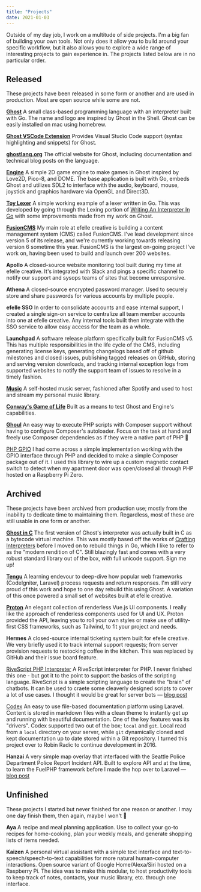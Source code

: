 ```yaml
---
title: "Projects"
date: 2021-01-03
---
```


Outside of my day job, I work on a multitude of side projects. I'm a big fan of building your own tools. Not only does it allow you to build around your specific workflow, but it also allows you to explore a wide range of interesting projects to gain experience in. The projects listed below are in no particular order.

## Released
These projects have been released in some form or another and are used in production. Most are open source while some are not.

[**Ghost**](https://ghostlang.org)
A small class-based programming language with an interpreter built with Go. The name and logo are inspired by Ghost in the Shell. Ghost can be easily installed on mac using homebrew.

[**Ghost VSCode Extension**](https://github.com/ghost-language/vscode)
Provides Visual Studio Code support (syntax highlighting and snippets) for Ghost.

[**ghostlang.org**](https://ghostlang.org/)
The official website for Ghost, including documentation and technical blog posts on the language.

[**Engine**](https://github.com/ghost-language/engine)
A simple 2D game engine to make games in Ghost inspired by Love2D, Pico-8, and DOME. The base application is built with Go, embeds Ghost and utilizes SDL2 to interface with the audio, keyboard, mouse, joystick and graphics hardware via OpenGL and Direct3D.

[**Toy Lexer**](https://github.com/ghost-language/toy-lexer)
A simple working example of a lexer written in Go. This was developed by going through the Lexing portion of [Writing An Interpreter In Go](https://interpreterbook.com/) with some improvements made from my work on Ghost.

[**FusionCMS**](https://beta.getfusioncms.com)
My main role at efelle creative is building a content management system (CMS) called FusionCMS. I've lead development since version 5 of its release, and we're currently working towards releasing version 6 sometime this year. FusionCMS is the largest on-going project I've work on, having been used to build and launch over 200 websites.

**Apollo**
A closed-source website monitoring tool built during my time at efelle creative. It's integrated with Slack and pings a specific channel to notify our support and sysops teams of sites that become unresponsive.

**Athena**
A closed-source encrypted password manager. Used to securely store and share passwords for various accounts by multiple people.

**efelle SSO**
In order to consolidate accounts and ease internal support, I created a single sign-on service to centralize all team member accounts into one at efelle creative. Any internal tools built then integrate with the SSO service to allow easy access for the team as a whole.

**Launchpad**
A software release platform specifically built for FusionCMS v5. This has multiple responsibilities in the life cycle of the CMS, including generating license keys, generating changelogs based off of github milestones and closed issues, publishing tagged releases on GitHub, storing and serving version downloads, and tracking internal exception logs from supported websites to notify the support team of issues to resolve in a timely fashion.

[**Music**](https://github.com/kaidesu/music)
A self-hosted music server, fashioned after Spotify and used to host and stream my personal music library.

[**Conway's Game of Life**](https://github.com/ghost-language/engine/blob/nightly/demos/conway/main.ghost)
Built as a means to test Ghost and Engine's capabilities.

[**Ghoul**](https://github.com/kaidesu/ghoul)
An easy way to execute PHP scripts with Composer support without having to configure Composer's autoloader. Focus on the task at hand and freely use Composer dependencies as if they were a native part of PHP 🎃

[PHP GPIO](https://github.com/axiom-labs/php-gpio)
I had come across a simple implementation working with the GPIO interface through PHP and decided to make a simple Composer package out of it. I used this library to wire up a custom magnetic contact switch to detect when my apartment door was open/closed all through PHP hosted on a Raspberry Pi Zero.

## Archived
These projects have been archived from production use; mostly from the inability to dedicate time to maintaining them. Regardless, most of these are still usable in one form or another.

[**Ghost in C**](https://github.com/ghost-language/cghost)
The first version of Ghost's interpreter was actually built in C as a bytecode virtual machine. This was mostly based off the works of [Crafting Interpreters](https://craftinginterpreters.com/a-bytecode-virtual-machine.html) before I moved on to rebuild things in Go, which I like to refer to as the "modern rendition of C". Still blazingly fast and comes with a very robust standard library out of the box, _with_ full unicode support. Sign me up!

[**Tengu**](https://github.com/tengu-framework/tengu)
A learning endevour to deep-dive how popular web frameworks (CodeIgniter, Laravel) process requests and return responses. I'm still very proud of this work and hope to one day rebuild this using Ghost. A variation of this once powered a small set of websites built at efelle creative.

[**Proton**](https://github.com/proton-ui/proton)
An elegant collection of renderless Vue.js UI components. I really like the approach of renderless components used for UI and UX. Proton provided the API, leaving you to roll your own styles or make use of utility-first CSS frameworks, such as Tailwind, to fit your project and needs.

**Hermes**
A closed-source internal ticketing system built for efelle creative. We very briefly used it to track internal support requests; from server provision requests to restocking coffee in the kitchen. This was replaced by GitHub and their issue board feature.

[RiveScript PHP Interpreter](https://github.com/axiom-labs/rivescript-php)
A RiveScript interpreter for PHP. I never finished this one - but got it to the point to support the basics of the scripting language. RiveScript is a simple scripting language to create the "brain" of chatbots. It can be used to craete some cleaverly designed scripts to cover a lot of use cases. I thought it would be great for server bots — [blog post](/2018/01/rivescript-development-log-part-1)

[Codex](https://github.com/codex-project/codex)
An easy to use file-based documentation platform using Laravel. Content is stored in markdown files with a clean theme to instantly get up and running with beautiful documentation. One of the key features was its "drivers". Codex supported two out of the box; `local` and `git`. Local read from a `local` directory on your server, while `git` dynamically cloned and kept documentation up to date stored within a Git repository. I turned this project over to Robin Radic to continue development in 2016.

**Hanzai**
A very simple map overlay that interfaced with the Seattle Police Department Police Report Incident API. Built to explore API and at the time, to learn the FuelPHP framework before I made the hop over to Laravel — [blog post](/2013/11/project-hanzai)

## Unfinished
These projects I started but never finished for one reason or another. I may one day finish them, then again, maybe I won't 🤔

**Aya**
A recipe and meal planning application. Use to collect your go-to recipes for home-cooking, plan your weekly meals, and generate shopping lists of items needed.

**Kaizen**
A personal virtual assistant with a simple text interface and text-to-speech/speech-to-text capabilities for more natural human-computer interactions. Open source variant of Google Home/Alexa/Siri hosted on a Raspberry Pi. The idea was to make this modular, to host productivity tools to keep track of notes, contacts, your music library, etc. through one interface.